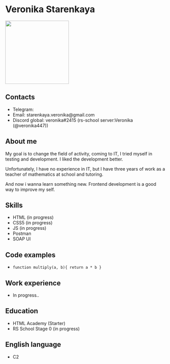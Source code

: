 <h1>Veronika Starenkaya</h1>
<img src="https://cdn.discordapp.com/attachments/1049746882336923669/1049746919334891542/8936636f-1d8f-433c-9645-c733ed9168b0.png" style="width: 200px;">
<h2>Contacts</h2>
<ul> 
  <li>Telegram: </li>
  <li>Email: starenkaya.veronika@gmail.com </li>
  <li>Discord global: veronika#2415 (rs-school server:Veronika (@veronika447))</li>
</ul>
<h2>About me</h2>
<p>My goal is to change the field of activity, coming to IT, I tried myself in testing and development. I liked the development better.</p>
<p>Unfortunately, I have no experience in IT, but I have three years of work as a teacher of mathematics at school and tutoring.</p>
<p>And now i wanna learn something new. Frontend development is a good way to improve my self.</p>
<h2>Skills</h2>
<ul> 
  <li>HTML (in progress)</li>
  <li>CSS5 (in progress)</li>
  <li>JS (in progress)</li>
  <li>Postman</li>
  <li>SOAP UI</li>
</ul>
<h2>Code examples</h2>
<ul> 
  <li>
    <code>function multiply(a, b){ return a * b }</code>
</li>
</ul>
<h2>Work experience</h2>
<ul> 
  <li>In progress..</li>
</ul>
<h2>Education</h2>
<ul> 
  <li>HTML Academy (Starter)</li>
  <li>RS School Stage 0 (in progress)</li>
</ul>
<h2>English language</h2>
<ul> 
  <li>C2</li>
</ul>
